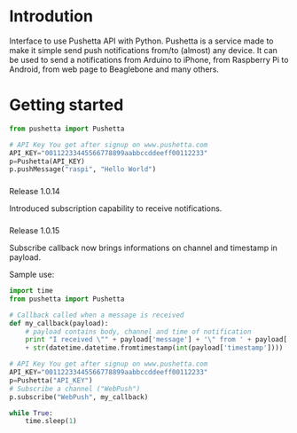 # Introdution

Interface to use Pushetta API with Python.
Pushetta is a service made to make it simple send push notifications from/to (almost) any device.
It can be used to send a notifications from Arduino to iPhone, from Raspberry Pi to Android, from web page to Beaglebone and many others.


# Getting started

```python
from pushetta import Pushetta

# API Key You get after signup on www.pushetta.com
API_KEY="00112233445566778899aabbccddeeff00112233"
p=Pushetta(API_KEY)
p.pushMessage("raspi", "Hello World")
```

### 
Release 1.0.14

Introduced subscription capability to receive notifications.

### 
Release 1.0.15

Subscribe callback  now brings informations on channel and timestamp in payload.


Sample use:

```python
import time
from pushetta import Pushetta

# Callback called when a message is received
def my_callback(payload):
	# payload contains body, channel and time of notification
	print "I received \"" + payload['message'] + '\" from ' + payload['channel'] + ' at ' \
	+ str(datetime.datetime.fromtimestamp(int(payload['timestamp'])))

# API Key You get after signup on www.pushetta.com
API_KEY="00112233445566778899aabbccddeeff00112233"
p=Pushetta("API_KEY")
# Subscribe a channel ("WebPush")
p.subscribe("WebPush", my_callback)

while True:
    time.sleep(1)
```